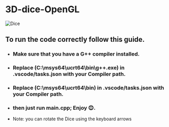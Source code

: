 # 3D-dice-OpenGL
![Dice](https://github.com/user-attachments/assets/c0d30c7a-ab91-4d30-a08a-b2dd495299e5)
## To run the code correctly follow this guide.

* ### Make sure that you have a G++ compiler installed.
* ### Replace (C:\\msys64\\ucrt64\\bin\\g++.exe) in .vscode/tasks.json with your Compiler path.
* ### Replace (C:\\msys64\\ucrt64\\bin) in .vscode/tasks.json with your Compiler path.

* ### then just run main.cpp; Enjoy 😊. 

* Note: you can rotate the Dice using the keyboard arrows 
